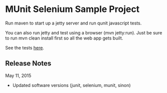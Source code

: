 MUnit Selenium Sample Project
=============================

Run maven to start up a jetty server and run qunit javascript tests.

You can also run jetty and test using a browser (mvn jetty:run). Just be
sure to run mvn clean install first so all the web app gets built.

See the tests [here](http://localhost:8080/validation.html).

Release Notes
-------------

May 11, 2015
- Updated software versions (junit, selenium, munit, sinon)
